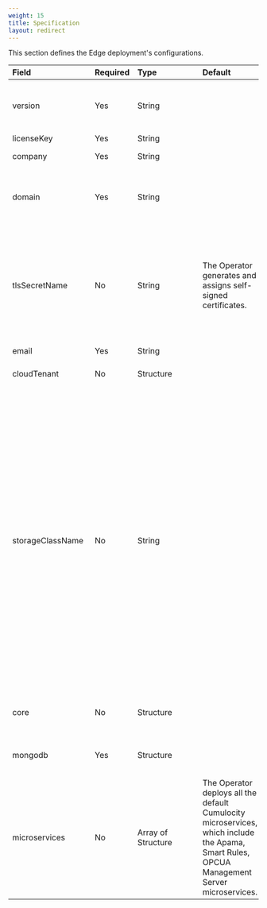 ```yaml
---
weight: 15
title: Specification
layout: redirect
---
```


This section defines the Edge deployment's configurations.

|<div style="width:150px">Field</div>|Required|<div style="width:115px">Type</div>|Default|Description|
|:---|:---|:---|:---|:---|
|version|Yes|String| |{{< product-c8y-iot >}} Edge version to deploy.<br><br>For example, 1017.0.0 for 10.17 and 1017.0.1 for a fix-1 of 10.17. 
|licenseKey|Yes|String||{{< product-c8y-iot >}} Edge license key.
|company|Yes|String||Name of the edge tenant, for example, the company's name.
|domain|Yes|String||A fully qualified domain name. <p>For example, “myown.iot.com”. Here, you must have the Edge license for the domain name iot.com or myown.iot.com.
|tlsSecretName| No|String|The Operator generates and assigns self-signed certificates.|Name of the Kubernetes Secret containing the TLS key and certificates for the name specified in the `spec.domain` field. See [TLS Secret](#tls-secret) for details. <p>{{< c8y-admon-info >}}The Operator retrieves this secret from the **`EDGE-CR-NAMESPACE`**. Ensure that this secret is created before initiating the {{< product-c8y-iot >}} Edge deployment or update process.{{< /c8y-admon-info >}}
|email|Yes|String||Email used for the admin user. 
|cloudTenant|No|Structure||Cloud tenant details to configure and manage Edge remotely. See [Cloud Tenant](/edge-k8s/edge-custom-resource-definition/#k8-edge-cloud-tenant) for details.
|storageClassName|No|String||Name of the [Storage Class](https://kubernetes.io/docs/concepts/storage/storage-classes/) that your Kubernetes administrator provisioned and configured for dynamic provisioning of the PVs to occur for satisfying the below three PVCs:<br><br>- 75 GB, PVC named `mongod-data-edge-db-rs0-0` made by MongoDB server for persisting application data. 75 GB is default, and its value can be configured through the Edge CR field `spec.mongodb.resources.requests.storage`.<br><br>- 10 GB, PVC named `microservices-registry-data` made by the private registry for persisting microservice images.<br><br>- 5 GB, PVC named `edge-logs` made by the Edge logging component for persisting application and system logs.<br><br>If not provided, you must ensure that the Kubernetes cluster is configured with the three PVs to satisfy the PVCs described above.<br><br>{{< c8y-admon-important >}}This value is used only during the Edge installation and can’t be changed for existing installations.{{< /c8y-admon-important >}}
|core|No|Structure||{{< product-c8y-iot >}} platform configurations. For more information, see [{{< product-c8y-iot >}} Core configurations](/edge-k8s/edge-custom-resource-definition/#c8y-core-config).
|mongodb|Yes|Structure||Configurations needed to deploy the Operator managed MongoDB server or connect to an external one. For more information, see [MongoDB](/edge-k8s/edge-custom-resource-definition/#k8-edge-mongodb).
|microservices| No|Array of Structure|The Operator deploys all the default Cumulocity microservices, which include the Apama, Smart Rules, OPCUA Management Server microservices.|Specify resources to allocate to each of the default Cumulocity microservices deployed. For more information, see [Microservices](/edge-k8s/edge-custom-resource-definition/#k8-edge-microservices).
